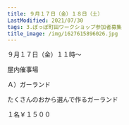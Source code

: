 ```yaml
---
title: ９月１７日（金）１８日（土）
LastModified: 2021/07/30
tags: 3.ぽっぽ町田ワークショップ参加者募集
title_image: /img/1627615896026.jpg
---
```

９月１７日（金）１１時～

屋内催事場

Ａ）ガーランド

たくさんのおから選んで作るガーランド

１名￥１５００